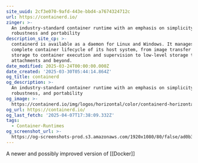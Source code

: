 ```yaml
---
site_uuid: 2cf3e070-9afd-443e-bbd4-a7674324712c
url: https://containerd.io/
zinger: >-
  An industry-standard container runtime with an emphasis on simplicity,
  robustness and portability
description_site_cp: >-
  containerd is available as a daemon for Linux and Windows. It manages the
  complete container lifecycle of its host system, from image transfer and
  storage to container execution and supervision to low-level storage to network
  attachments and beyond.
date_modified: 2025-03-24T00:00:00.000Z
date_created: '2025-03-30T05:44:14.864Z'
og_title: containerd
og_description: >-
  An industry-standard container runtime with an emphasis on simplicity,
  robustness, and portability
og_image: >-
  https://containerd.io/img/logos/horizontal/color/containerd-horizontal-color.png
og_url: https://containerd.io/
og_last_fetch: '2025-04-07T17:38:09.332Z'
tags:
  - Container-Runtimes
og_screenshot_url: >-
  https://og-screenshots-prod.s3.amazonaws.com/1920x1080/80/false/ad0b3ed3ef7264f18c012e6b7db3d0007c4d56ffd467ed145078bae8de27409b.jpeg
---
```


A newer and possibly improved version of [[Docker]]

